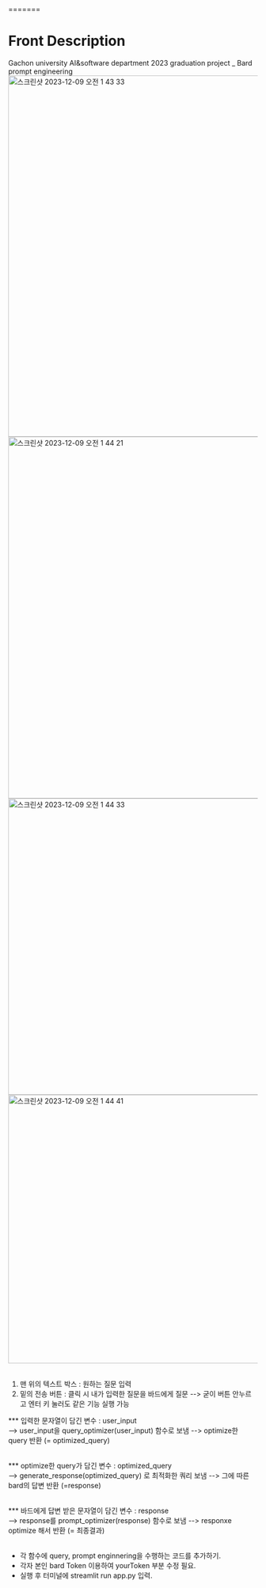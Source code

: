 
=======
# Front Description
Gachon university AI&amp;software department 2023 graduation project _ Bard prompt engineering
<img width="730" alt="스크린샷 2023-12-09 오전 1 43 33" src="https://github.com/baeksh0330/2023graduationProject_BardpromptEngineering/assets/94830364/e7101880-c63e-473b-940e-f0199a774185"></br>
<img width="731" alt="스크린샷 2023-12-09 오전 1 44 21" src="https://github.com/baeksh0330/2023graduationProject_BardpromptEngineering/assets/94830364/2a197b8c-94d3-4617-a6b5-ea919951aa5a"></br>
<img width="599" alt="스크린샷 2023-12-09 오전 1 44 33" src="https://github.com/baeksh0330/2023graduationProject_BardpromptEngineering/assets/94830364/1219767b-8aec-4412-b811-d7e11ff71c35"></br>
<img width="543" alt="스크린샷 2023-12-09 오전 1 44 41" src="https://github.com/baeksh0330/2023graduationProject_BardpromptEngineering/assets/94830364/759a2711-a481-4fa0-bf5d-c8b44ad65040"></br></br>



1. 맨 위의 텍스트 박스 : 원하는 질문 입력
2. 밑의 전송 버튼 : 클릭 시 내가 입력한 질문을 바드에게 질문 --> 굳이 버튼 안누르고 엔터 키 눌러도 같은 기능 실행 가능

*** 입력한 문자열이 담긴 변수 : user_input </br>
--> user_input을 query_optimizer(user_input) 함수로 보냄 --> optimize한 query 반환 (= optimized_query) </br></br>

*** optimize한 query가 담긴 변수 : optimized_query </br>
--> generate_response(optimized_query) 로 최적화한 쿼리 보냄 --> 그에 따른 bard의 답변 반환 (=response) </br></br>

*** 바드에게 답변 받은 문자열이 담긴 변수 : response </br>
--> response를 prompt_optimizer(response) 함수로 보냄 --> responxe optimize 해서 반환 (= 최종결과) </br></br>

- 각 함수에 query, prompt enginnering을 수행하는 코드를 추가하기. </br>
- 각자 본인 bard Token 이용하여 yourToken 부분 수정 필요. </br>
- 실행 후 터미널에 streamlit run app.py 입력.</br>
